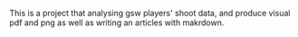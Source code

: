 
This is a project that analysing gsw players' shoot data, and produce visual pdf and png as well as writing an articles with makrdown.

